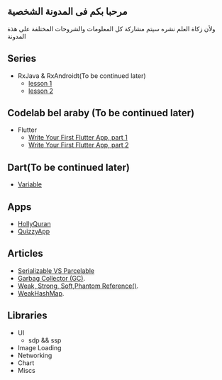 ## مرحبا بكم فى المدونة الشخصية 
ولأن زكاة العلم نشره سيتم مشاركة كل المعلومات والشروحات المختلفة على هذة المدونة 
## Series 
  - RxJava & RxAndroidt(To be continued later)
     -  [lesson 1](rx/rx1.html)
     -  [lesson 2](rx/rx2.html)    

## Codelab bel araby (To be continued later)
- Flutter 
  - [Write Your First Flutter App, part 1](codelab/codelab_flutter1.html)
  - [Write Your First Flutter App, part 2](codelab/codelab_flutter2.html)


## Dart(To be continued later) 
- [Variable](dart/dart1.html)
## Apps
- [HollyQuran](https://github.com/MahmoudMabrok/QuranyApp)
- [QuizzyApp](https://github.com/MahmoudMabrok/Quizzy_app)


## Articles
- [Serializable VS Parcelable](notes/serializable_parcelable.html)
- [Garbag Collector (GC)](notes/GarbagCollector.html).
- [Weak, Strong, Soft,Phantom Reference()](notes/weak_reference.html).
- [WeakHashMap](notes/weakHashMap.html).

## Libraries
- UI 
  - sdp && ssp 
- Image Loading 
- Networking 
- Chart 
- Miscs 

